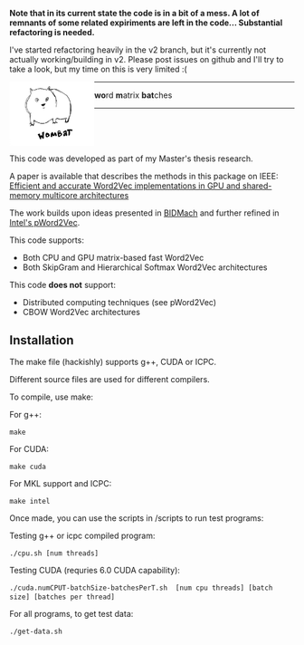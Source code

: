 

**Note that in its current state the code is in a bit of a mess. A lot of remnants of some related expiriments are left in the code... Substantial refactoring is needed.**

I've started refactoring heavily in the v2 branch, but it's currently not actually working/building in v2. 
Please post issues on github and I'll try to take a look, but my time on this is very limited :(


<img align=left width=150 src="https://raw.githubusercontent.com/tmsimont/wombat/master/wombat.png" />

---

**wo**rd **m**atrix **bat**ches

---

<br clear="left" />

This code was developed as part of my Master's thesis research.

A paper is available that describes the methods in this package on IEEE:  
[Efficient and accurate Word2Vec implementations in GPU and shared-memory multicore architectures](http://ieeexplore.ieee.org/document/8091076/)

The work builds upon ideas presented in [BIDMach](https://github.com/BIDData/BIDMach/)
and further refined in [Intel's pWord2Vec](https://github.com/IntelLabs/pWord2Vec).

This code supports:

 * Both CPU and GPU matrix-based fast Word2Vec
 * Both SkipGram and Hierarchical Softmax Word2Vec architectures

This code **does not** support:

 * Distributed computing techniques (see pWord2Vec)
 * CBOW Word2Vec architectures


## Installation

The make file (hackishly) supports g++, CUDA or ICPC.

Different source files are used for different compilers.

To compile, use make:

For g++:
```
make
```

For CUDA:
```
make cuda
```

For MKL support and ICPC:
```
make intel
```

Once made, you can use the scripts in /scripts to run test programs:

Testing g++ or icpc compiled program:
```
./cpu.sh [num threads]
```

Testing CUDA (requries 6.0 CUDA capability):
```
./cuda.numCPUT-batchSize-batchesPerT.sh  [num cpu threads] [batch size] [batches per thread]
```

For all programs, to get test data:
```
./get-data.sh
```



